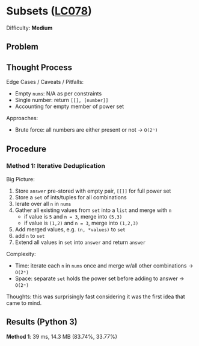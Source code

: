 # Subsets ([LC078](https://leetcode.com/problems/subsets/))
Difficulty: **Medium**

## Problem

## Thought Process

Edge Cases / Caveats / Pitfalls:
- Empty `nums`: N/A as per constraints
- Single number: return `[[], [number]]`
- Accounting for empty member of power set

Approaches:
- Brute force: all numbers are either present or not -> `O(2ⁿ)`

## Procedure

### Method 1: Iterative Deduplication

Big Picture:
1. Store `answer` pre-stored with empty pair, `[[]]` for full power set
2. Store a `set` of ints/tuples for all combinations
3. Ierate over all `n` in `nums`
4. Gather all existing values from `set` into a `list` and merge with `n`
    - if value is `5` and `n = 3`, merge into `(5,3)`
    - if value is `(1,2)` and `n = 3`, merge into `(1,2,3)`
5. Add merged values, e.g. `(n, *values)` to `set`
6. add `n` to `set`
7. Extend all values in `set` into `answer` and return `answer`

Complexity:
- Time: iterate each `n` in `nums` once and merge w/all other combinations -> `O(2ⁿ)`
- Space: separate `set` holds the power set before adding to answer -> `O(2ⁿ)`

Thoughts: this was surprisingly fast considering it was the first idea that came to mind.

## Results (Python 3)

**Method 1**: 39 ms, 14.3 MB (83.74%, 33.77%)
